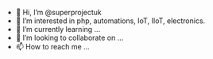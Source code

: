 - 👋 Hi, I’m @superprojectuk
- 👀 I’m interested in php, automations, IoT, IIoT, electronics.
- 🌱 I’m currently learning ...
- 💞️ I’m looking to collaborate on ...
- 📫 How to reach me ...

<!---
superprojectuk/superprojectuk is a ✨ special ✨ repository because its `README.md` (this file) appears on your GitHub profile.
You can click the Preview link to take a look at your changes.
--->

